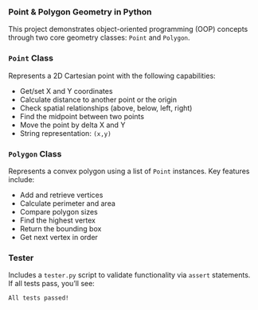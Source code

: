 ### Point & Polygon Geometry in Python

This project demonstrates object-oriented programming (OOP) concepts through two core geometry classes: `Point` and `Polygon`.

### `Point` Class

Represents a 2D Cartesian point with the following capabilities:

- Get/set X and Y coordinates
- Calculate distance to another point or the origin
- Check spatial relationships (above, below, left, right)
- Find the midpoint between two points
- Move the point by delta X and Y
- String representation: `(x,y)`

### `Polygon` Class

Represents a convex polygon using a list of `Point` instances. Key features include:

- Add and retrieve vertices
- Calculate perimeter and area
- Compare polygon sizes
- Find the highest vertex
- Return the bounding box
- Get next vertex in order

### Tester

Includes a `tester.py` script to validate functionality via `assert` statements.  
If all tests pass, you’ll see:

```bash
All tests passed!
